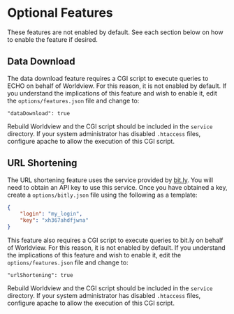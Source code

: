 # Optional Features

These features are not enabled by default. See each section below on how
to enable the feature if desired.

## Data Download

The data download feature requires a CGI script to execute queries to ECHO
on behalf of Worldview. For this reason, it is not enabled by default.
If you understand the implications of this feature and wish to enable it,
edit the ``options/features.json`` file and change to:

    "dataDownload": true

Rebuild Worldview and the CGI script should be included in the
``service`` directory. If your system administrator has disabled
``.htaccess`` files, configure apache to allow the execution of this
CGI script.

## URL Shortening

The URL shortening feature uses the service provided by
[bit.ly](http://bit.ly). You will need to obtain an API key to use this
service. Once you have obtained a key, create a ``options/bitly.json``
file using the following as a template:

```json
{
    "login": "my_login",
    "key": "xh367ahdfjwna"
}
```

This feature also requires a CGI script to execute queries to bit.ly
on behalf of Worldview. For this reason, it is not enabled by default.
If you understand the implications of this feature and wish to enable it,
edit the ``options/features.json`` file and change to:

    "urlShortening": true

Rebuild Worldview and the CGI script should be included in the
``service`` directory. If your system administrator has disabled
``.htaccess`` files, configure apache to allow the execution of this
CGI script.
